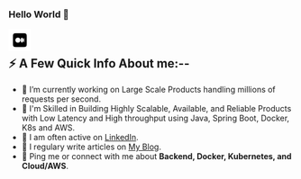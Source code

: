 ### Hello World 👋


<a href="https://medium.com/@basecs101">
  <img align="left" alt="Vikram Gupta Medium" width="40px" src="icons8-medium-64.png" />
 
</a>
</br>

<div>
  <h2>⚡️ A Few Quick Info About me:--</h2>
  <ul>
    <li>🔭 I’m currently working on Large Scale Products handling millions of requests per second.</li>
    <li>🧐 I'm Skilled in Building Highly Scalable, Available, and Reliable  
      Products with Low Latency and High throughput using Java, Spring Boot, Docker, K8s and AWS. </li>
    <li>📝 I am often active on <a href="https://www.linkedin.com/in/vikramguptavit/">LinkedIn</a>.</li>
    <li>📝 I regulary write articles on <a href="https://medium.com/@basecs101">My Blog</a>.</li>
    <li>💬 Ping me or connect with me about <strong>Backend, Docker, Kubernetes, and Cloud/AWS</strong>.</li>
  </ul>
</div>

</br>
</br>
